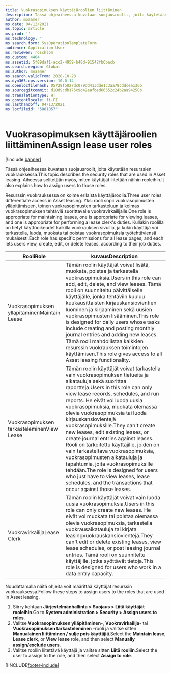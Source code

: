 ```yaml
---
title: Vuokrasopimuksen käyttäjäroolien liittäminen
description: Tässä ohjeaiheessa kuvataan suojausroolit, joita käytetään resurssien vuokrauksessa. Aiheessa selitetään myös, miten käyttäjät liitetään näihin rooleihin.
author: moaamer
ms.date: 04/12/2021
ms.topic: article
ms.prod: ''
ms.technology: ''
ms.search.form: SysOperationTemplateForm
audience: Application User
ms.reviewer: roschlom
ms.custom: 4464
ms.assetid: 5f89daf1-acc2-4959-b48d-91542fb6bacb
ms.search.region: Global
ms.author: moaamer
ms.search.validFrom: 2020-10-28
ms.dyn365.ops.version: 10.0.14
ms.openlocfilehash: 05728f5027dc079dd413dde1c3aa78cddcea136b
ms.sourcegitcommit: d18d9cdb175c9d42eafbed66352c24b2aa94258b
ms.translationtype: HT
ms.contentlocale: fi-FI
ms.lasthandoff: 04/13/2021
ms.locfileid: "5881057"
---
```

# <a name="assign-lease-user-roles"></a><span data-ttu-id="bef7a-104">Vuokrasopimuksen käyttäjäroolien liittäminen</span><span class="sxs-lookup"><span data-stu-id="bef7a-104">Assign lease user roles</span></span>

[!include [banner](../includes/banner.md)]

<span data-ttu-id="bef7a-105">Tässä ohjeaiheessa kuvataan suojausroolit, joita käytetään resurssien vuokrauksessa.</span><span class="sxs-lookup"><span data-stu-id="bef7a-105">This topic describes the security roles that are used in Asset leasing.</span></span> <span data-ttu-id="bef7a-106">Aiheessa selitetään myös, miten käyttäjät liitetään näihin rooleihin.</span><span class="sxs-lookup"><span data-stu-id="bef7a-106">It also explains how to assign users to those roles.</span></span>

<span data-ttu-id="bef7a-107">Resurssin vuokrauksessa on kolme erilaista käyttäjäroolia.</span><span class="sxs-lookup"><span data-stu-id="bef7a-107">Three user roles differentiate access in Asset leasing.</span></span> <span data-ttu-id="bef7a-108">Yksi rooli sopii vuokrasopimusten ylläpitämiseen, toinen vuokrasopimusten tarkasteluun ja kolmas vuokrasopimuksen tehtäviä suorittavalle vuokravirkailijalle.</span><span class="sxs-lookup"><span data-stu-id="bef7a-108">One role is appropriate for maintaining leases, one is appropriate for viewing leases, and one is appropriate for performing a lease clerk's duties.</span></span> <span data-ttu-id="bef7a-109">Kullakin roolilla on tietyt käyttöoikeudet kaikilla vuokrauksen sivuilla, ja kukin käyttäjä voi tarkastella, luoda, muokata tai poistaa vuokrasopimuksia työtehtäviensä mukaisesti.</span><span class="sxs-lookup"><span data-stu-id="bef7a-109">Each role has specific permissions for all lease pages, and each lets users view, create, edit, or delete leases, according to their job duties.</span></span>

| <span data-ttu-id="bef7a-110">Rooli</span><span class="sxs-lookup"><span data-stu-id="bef7a-110">Role</span></span>           | <span data-ttu-id="bef7a-111">kuvaus</span><span class="sxs-lookup"><span data-stu-id="bef7a-111">Description</span></span> |
|----------------|-------------|
| <span data-ttu-id="bef7a-112">Vuokrasopimuksen ylläpitäminen</span><span class="sxs-lookup"><span data-stu-id="bef7a-112">Maintain Lease</span></span> | <span data-ttu-id="bef7a-113">Tämän roolin käyttäjät voivat lisätä, muokata, poistaa ja tarkastella vuokrasopimuksia.</span><span class="sxs-lookup"><span data-stu-id="bef7a-113">Users in this role can add, edit, delete, and view leases.</span></span> <span data-ttu-id="bef7a-114">Tämä rooli on suunniteltu päivittäiselle käyttäjälle, jonka tehtäviin kuuluu kuukausittaisten kirjauskansiovientien luominen ja kirjaaminen sekä uusien vuokrasopimusten lisääminen.</span><span class="sxs-lookup"><span data-stu-id="bef7a-114">This role is designed for daily users whose tasks include creating and posting monthly journal entries and adding new leases.</span></span> <span data-ttu-id="bef7a-115">Tämä rooli mahdollistaa kaikkien resurssin vuokrauksen toimintojen käyttämisen.</span><span class="sxs-lookup"><span data-stu-id="bef7a-115">This role gives access to all Asset leasing functionality.</span></span> |
| <span data-ttu-id="bef7a-116">Vuokrasopimuksen tarkasteleminen</span><span class="sxs-lookup"><span data-stu-id="bef7a-116">View Lease</span></span>     | <span data-ttu-id="bef7a-117">Tämän roolin käyttäjät voivat tarkastella vain vuokrasopimuksen tietueita ja aikatauluja sekä suorittaa raportteja.</span><span class="sxs-lookup"><span data-stu-id="bef7a-117">Users in this role can only view lease records, schedules, and run reports.</span></span> <span data-ttu-id="bef7a-118">He eivät voi luoda uusia vuokrasopimuksia, muokata olemassa olevia vuokrasopimuksia tai luoda kirjauskansiovientejä vuokrasopimuksille.</span><span class="sxs-lookup"><span data-stu-id="bef7a-118">They can't create new leases, edit existing leases, or create journal entries against leases.</span></span> <span data-ttu-id="bef7a-119">Rooli on tarkoitettu käyttäjille, joiden on vain tarkasteltava vuokrasopimuksia, vuokrasopimusten aikatauluja ja tapahtumia, joita vuokrasopimuksille tehdään.</span><span class="sxs-lookup"><span data-stu-id="bef7a-119">The role is designed for users who just have to view leases, lease schedules, and the transactions that occur against those leases.</span></span> |
| <span data-ttu-id="bef7a-120">Vuokravirkailija</span><span class="sxs-lookup"><span data-stu-id="bef7a-120">Lease Clerk</span></span>    | <span data-ttu-id="bef7a-121">Tämän roolin käyttäjät voivat vain luoda uusia vuokrasopimuksia.</span><span class="sxs-lookup"><span data-stu-id="bef7a-121">Users in this role can only create new leases.</span></span> <span data-ttu-id="bef7a-122">He eivät voi muokata tai poistaa olemassa olevia vuokrasopimuksia, tarkastella vuokrausaikatauluja tai kirjata leasingvuokrauskansiovientejä.</span><span class="sxs-lookup"><span data-stu-id="bef7a-122">They can't edit or delete existing leases, view lease schedules, or post leasing journal entries.</span></span> <span data-ttu-id="bef7a-123">Tämä rooli on suunniteltu käyttäjille, jotka syöttävät tietoja.</span><span class="sxs-lookup"><span data-stu-id="bef7a-123">This role is designed for users who work in a data entry capacity.</span></span> |

<span data-ttu-id="bef7a-124">Noudattamalla näitä ohjeita voit määrittää käyttäjät resurssin vuokrauksessa.</span><span class="sxs-lookup"><span data-stu-id="bef7a-124">Follow these steps to assign users to the roles that are used in Asset leasing.</span></span>

1. <span data-ttu-id="bef7a-125">Siirry kohtaan **Järjestelmänhallinta \> Suojaus \> Liitä käyttäjät rooleihin**.</span><span class="sxs-lookup"><span data-stu-id="bef7a-125">Go to **System administration \> Security \> Assign users to roles**.</span></span>
2. <span data-ttu-id="bef7a-126">Valitse **Vuokrasopimuksen ylläpitäminen**-, **Vuokravirkailija**- tai **Vuokrasopimuksen tarkasteleminen** -rooli ja valitse sitten **Manualainen liittäminen / sulje pois käyttäjiä**.</span><span class="sxs-lookup"><span data-stu-id="bef7a-126">Select the **Maintain lease**, **Lease clerk**, or **View lease** role, and then select **Manually assign/exclude users**.</span></span>
3. <span data-ttu-id="bef7a-127">Valitse rooliin liitettävä käyttäjä ja valitse sitten **Liitä rooliin**.</span><span class="sxs-lookup"><span data-stu-id="bef7a-127">Select the user to assign to the role, and then select **Assign to role**.</span></span>


[!INCLUDE[footer-include](../../includes/footer-banner.md)]
